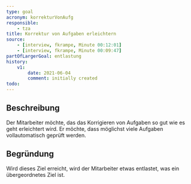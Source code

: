 ```yaml
---
type: goal
acronym: korrekturVonAufg
responsible: 
    - tza
title: Korrektur von Aufgaben erleichtern
source: 
    - [interview, fkrampe, Minute 00:12:01]
    - [interview, fkrampe, Minute 00:09:47]
partOfLargerGoal: entlastung
history:
    v1:
        date: 2021-06-04
        comment: initially created
todo: 
---
```


## Beschreibung

Der Mitarbeiter möchte, das das Korrigieren von Aufgaben so gut wie es geht erleichtert wird.
Er möchte, dass möglichst viele Aufgaben vollautomatisch geprüft werden.

## Begründung

Wird dieses Ziel erreicht, wird der Mitarbeiter etwas entlastet, was ein übergeordnetes Ziel ist.
